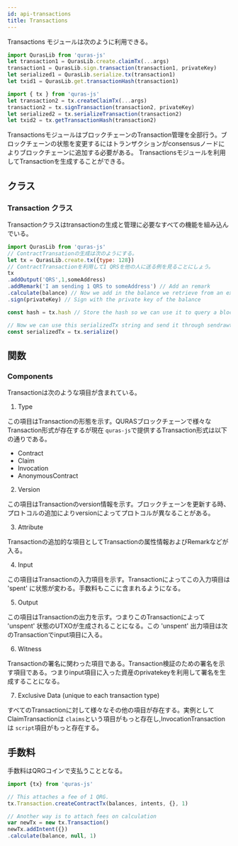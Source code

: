 ```yaml
---
id: api-transactions
title: Transactions
---
```


Transactions モジュールは次のように利用できる。

```js
import QurasLib from 'quras-js'
let transaction1 = QurasLib.create.claimTx(...args)
transaction1 = QurasLib.sign.transaction(transaction1, privateKey)
let serialized1 = QurasLib.serialize.tx(transaction1)
let txid1 = QurasLib.get.transactionHash(transaction1)

import { tx } from 'quras-js'
let transaction2 = tx.createClaimTx(...args)
transaction2 = tx.signTransaction(transaction2, privateKey)
let serialized2 = tx.serializeTransaction(transaction2)
let txid2 = tx.getTransactionHash(transaction2)
```

TransactionsモジュールはブロックチェーンのTransaction管理を全部行う。ブロックチェーンの状態を変更するにはトランザクションがconsensusノードによりブロックチェーンに追加する必要がある。
Transactionsモジュールを利用してTransactionを生成することができる。

## クラス

### Transaction クラス

Transactionクラスはtransactionの生成と管理に必要なすべての機能を組み込んでいる。 

```js
import QurasLib from 'quras-js'
// ContractTransationの生成は次のようにする。
let tx = QurasLib.create.tx({type: 128})
// ContractTransactionを利用して1 QRSを他の人に送る例を見ることにしょう。
tx
.addOutput('QRS',1,someAddress)
.addRemark('I am sending 1 QRS to someAddress') // Add an remark
.calculate(balance) // Now we add in the balance we retrieve from an external API and calculate the required inputs.
.sign(privateKey) // Sign with the private key of the balance

const hash = tx.hash // Store the hash so we can use it to query a block explorer.

// Now we can use this serializedTx string and send it through sendrawtransaction RPC call.
const serializedTx = tx.serialize()
```

## 関数

### Components

Transactionは次のような項目が含まれている。

1. Type

  この項目はTransactionの形態を示す。QURASブロックチェーンで様々なTransaction形式が存在するが現在 `quras-js`で提供するTransaction形式は以下の通りである。
  - Contract
  - Claim
  - Invocation
  - AnonymousContract
  
2. Version

  この項目はTransactionのversion情報を示す。ブロックチェーンを更新する時、プロトコルの追加によりversionによってプロトコルが異なることがある。

3. Attribute

  Transactionの追加的な項目としてTransactionの属性情報およびRemarkなどが入る。

4. Input

  この項目はTransactionの入力項目を示す。Transactionによってこの入力項目は 'spent' に状態が変わる。手数料もここに含まれるようになる。

5. Output

  この項目はTransactionの出力を示す。つまりこのTransactionによって 'unspent' 状態のUTXOが生成されることになる。この 'unspent' 出力項目は次のTransactionでinput項目に入る。

6. Witness

  Transactionの署名に関わった項目である。Transaction検証のための署名を示す項目である。つまりinput項目に入った資産のprivatekeyを利用して署名を生成することになる。

7. Exclusive Data (unique to each transaction type)

  すべてのTransactionに対して様々なその他の項目が存在する。実例としてClaimTransactionは ``claims``という項目がもっと存在し,InvocationTransactionは ``script``項目がもっと存在する。

## 手数料

手数料はQRGコインで支払うこととなる。

```js
import {tx} from 'quras-js'

// This attaches a fee of 1 QRG.
tx.Transaction.createContractTx(balances, intents, {}, 1)

// Another way is to attach fees on calculation
var newTx = new tx.Transaction()
newTx.addIntent({})
.calculate(balance, null, 1)

```
